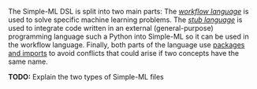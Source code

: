 The Simple-ML DSL is split into two main parts: The _[workflow language](./Workflow-Language.md)_ is used to solve specific machine learning problems. The _[stub language](./Stub-Language.md)_ is used to integrate code written in an external (general-purpose) programming language such a Python into Simple-ML so it can be used in the workflow language. Finally, both parts of the language use [packages and imports](./Packages-and-Imports.md) to avoid conflicts that could arise if two concepts have the same name.

**TODO:** Explain the two types of Simple-ML files
